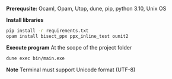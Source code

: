 **Prerequsite:** 
Ocaml, Opam, Utop, dune, pip, python 3.10, Unix OS

**Install libraries**
```bash
pip install -r requirements.txt
opam install bisect_ppx ppx_inline_test ounit2 
```

**Execute program**
At the scope of the project folder
```bash
dune exec bin/main.exe
```

**Note**
Terminal must support Unicode format (UTF-8)